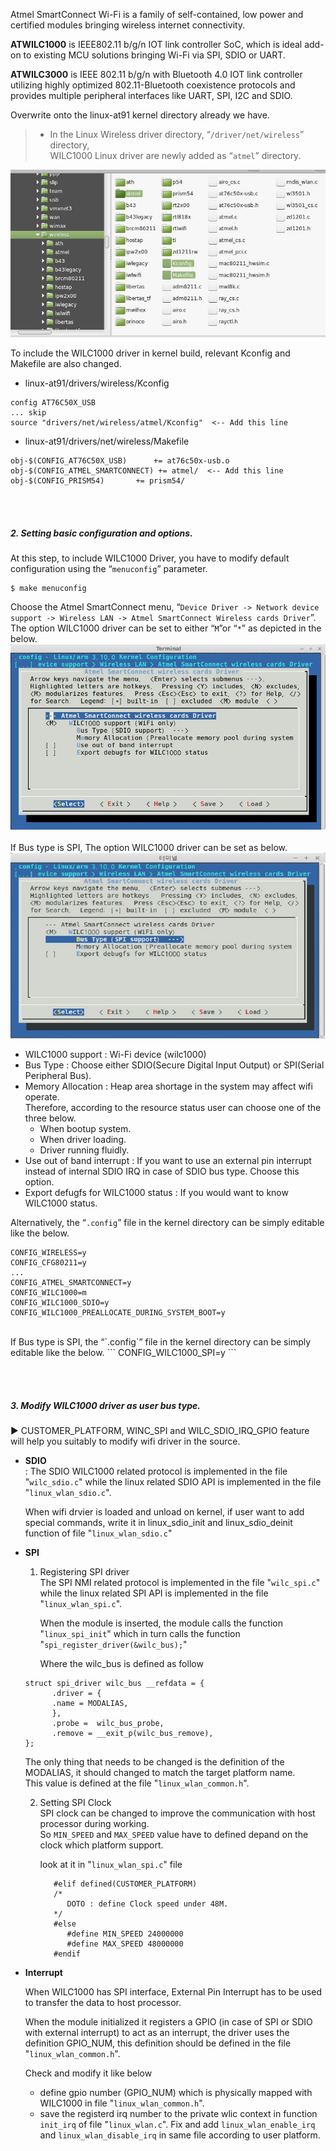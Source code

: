 Atmel SmartConnect Wi-Fi is a family of self-contained, low power and certified modules bringing wireless internet connectivity. 

**ATWILC1000** is IEEE802.11 b/g/n IOT link controller SoC, which is ideal add-on to existing MCU solutions bringing Wi-Fi via SPI, SDIO or UART.

**ATWILC3000** is IEEE 802.11 b/g/n with Bluetooth 4.0 IOT link controller utilizing highly optimized 802.11-Bluetooth coexistence protocols and provides multiple peripheral interfaces like UART, SPI, I2C and SDIO. 

Overwrite onto the linux-at91 kernel directory already we have.  
> * In the Linux Wireless driver directory, “`/driver/net/wireless`” directory,  
>          WILC1000 Linux driver are newly added as “`atmel`” directory. 

![](https://github.com/atmchrispark/Image/blob/master/driver_image.jpg)  

To include the WILC1000 driver in kernel build, relevant Kconfig and Makefile are also changed.  
   * linux-at91/drivers/wireless/Kconfig  
```
config AT76C50X_USB  
... skip  
source "drivers/net/wireless/atmel/Kconfig"  <-- Add this line  
```

   * linux-at91/drivers/net/wireless/Makefile  
```
obj-$(CONFIG_AT76C50X_USB)      += at76c50x-usb.o  
obj-$(CONFIG_ATMEL_SMARTCONNECT) += atmel/  <-- Add this line  
obj-$(CONFIG_PRISM54)		+= prism54/  
```
<br><br>
##### 2. Setting basic configuration and options.  
At this step, to include WILC1000 Driver, you have to modify default configuration using the “`menuconfig`” parameter.  

    $ make menuconfig
    
Choose the Atmel SmartConnect menu, “`Device Driver -> Network device support -> Wireless LAN -> Atmel SmartConnect Wireless cards Driver`”. The option WILC1000 driver can be set to either “`M`”or “`*`” as depicted in the below.  
![](https://github.com/atmchrispark/Image/blob/master/kernel_smartconnect.jpg)  
<br>
If Bus type is SPI, The option WILC1000 driver can be set as below.
![](https://github.com/atmchrispark/Image/blob/master/Choose_SPI.jpg)

   * WILC1000 support  : Wi-Fi device (wilc1000)  
   * Bus Type          : Choose either SDIO(Secure Digital Input Output) or SPI(Serial Peripheral Bus).  
   * Memory Allocation : Heap area shortage in the system may affect wifi operate.  
Therefore, according to the resource status user can choose one of the three below.  
      * When bootup system.  
      * When driver loading.  
      * Driver running fluidly.  
   * Use out of band interrupt : If you want to use an external pin interrupt instead of internal SDIO IRQ in case of SDIO bus type. Choose this option.  
   * Export defugfs for WILC1000 status : If you would want to know WILC1000 status.  

  
Alternatively, the “`.config`” file in the kernel directory can be simply editable like the below.  
```
CONFIG_WIRELESS=y  
CONFIG_CFG80211=y  
...  
CONFIG_ATMEL_SMARTCONNECT=y  
CONFIG_WILC1000=m  
CONFIG_WILC1000_SDIO=y  
CONFIG_WILC1000_PREALLOCATE_DURING_SYSTEM_BOOT=y  
```  
<br>
If Bus type is SPI, the “`.config`” file in the kernel directory can be simply editable like the below.
```
CONFIG_WILC1000_SPI=y
```  


<br><br>
##### 3. Modify WILC1000 driver as user bus type.

   ▶ CUSTOMER_PLATFORM, WINC_SPI and WILC_SDIO_IRQ_GPIO feature will help you suitably to modify wifi driver in the source.


   * **SDIO**  
      : The SDIO WILC1000 related protocol is implemented in the file "`wilc_sdio.c`" while the linux related SDIO API is implemented in the file "`linux_wlan_sdio.c`".  
  
      When wifi drvier is loaded and unload on kernel, if user want to add special commands, write it in linux_sdio_init and linux_sdio_deinit function of file "`linux_wlan_sdio.c`"  

   * **SPI**  
      1. Registering SPI driver  
         The SPI NMI related protocol is implemented in the file "`wilc_spi.c`" while the linux related SPI API is implemented in the file "`linux_wlan_spi.c`".

         When the module is inserted, the module calls the function "`linux_spi_init`" which in turn calls the function "`spi_register_driver(&wilc_bus);`"
         
         Where the wilc_bus is defined as follow
      ```  
      struct spi_driver wilc_bus __refdata = {  
      		.driver = {  
      		.name = MODALIAS,  
      		},  
      		.probe =  wilc_bus_probe,  
      		.remove = __exit_p(wilc_bus_remove),  
      };  
      ```  
	 The only thing that needs to be changed is the definition of the MODALIAS, it should changed to match the target platform name.  
         This value is defined at the file "`linux_wlan_common.h`".
  
      2. Setting SPI Clock  
         SPI clock can be changed to improve the communication with host processor during working.  
         So `MIN_SPEED` and `MAX_SPEED` value have to defined depand on the clock which platform support.  
      
         look at it in "`linux_wlan_spi.c`" file  
      
         ```
            #elif defined(CUSTOMER_PLATFORM)
            /*
               DOTO : define Clock speed under 48M.
            */
            #else
               #define MIN_SPEED 24000000
               #define MAX_SPEED 48000000
            #endif
         ```  
      
   * **Interrupt**  
      
      When WILC1000 has SPI interface, External Pin Interrupt has to be used to transfer the data to host processor.  
      
      When the module initialized it registers a GPIO (in case of SPI or SDIO with external interrupt) to act as an interrupt, the driver uses the definition GPIO_NUM, this definition should be defined in the file "`linux_wlan_common.h`".

      Check and modify it like below  
      
      - define gpio number (GPIO_NUM) which is physically mapped with WILC1000 in file "`linux_wlan_common.h`".
      - save the registerd irq number to the private wlic context in function `init_irq` of file "`linux_wlan.c`".  Fix and add  `linux_wlan_enable_irq` and `linux_wlan_disable_irq` in same file according to user platform.
      
